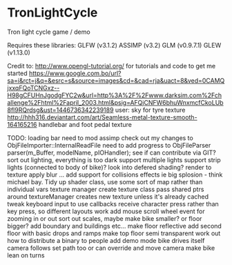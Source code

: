 # TronLightCycle
Tron light cycle game / demo

Requires these libraries:
    GLFW (v3.1.2)
    ASSIMP (v3.2)
    GLM (v0.9.7.1)
    GLEW (v1.13.0)

Credit to:
    http://www.opengl-tutorial.org/
        for tutorials and code to get me started
    https://www.google.com.bo/url?sa=i&rct=j&q=&esrc=s&source=images&cd=&cad=rja&uact=8&ved=0CAMQjxxqFQoTCNGxz--H98gCFUHnJgodgFYC2w&url=http%3A%2F%2Fwww.darksim.com%2Fchallenge%2Fhtml%2Fapril_2003.html&psig=AFQjCNFW6bhuWnxmcfCkoLUb8fl9RQrdsg&ust=1446736342239189
        user: sky
        for tyre texture
    http://hhh316.deviantart.com/art/Seamless-metal-texture-smooth-164165216
        handlebar and foot pedal texture

TODO:
    loading bar
        need to mod assimp
            check out my changes to ObjFileImporter::InternalReadFile
            need to add progress to ObjFileParser parser(m_Buffer, modelName, pIOHandler);
            see if can contribute via GIT?
    sort out lighting, everything is too dark
        support multiple lights
        support strip lights (connected to body of bike)?
            look into defered shading?
            render to texture
            apply blur
            ...
    add support for collisions effects
        ie big splosion - think michael bay.
    Tidy up
        shader class, use some sort of map rather than individual vars
        texture manager
            create texture class
            pass shared ptrs around
            textureManager creates new texture unless it's already cached
        tweak keyboard input to use callbacks
            receive character press rather than key press, so different layouts work
            add mouse scroll wheel event for zooming in or out
    sort out scales, maybe make bike smaller? or floor bigger?
    add boundary and buildings etc...
    make floor reflective
    add second floor with basic drops and ramps
    make top floor semi transparent
    work out how to distribute a binary to people
    add demo mode
        bike drives itself
        camera follows set path too
        or can override and move camera
    make bike lean on turns